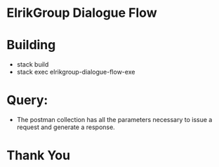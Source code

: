 # ElrikGroup Dialogue Flow

# Building
- stack build
- stack exec elrikgroup-dialogue-flow-exe

# Query:
- The postman collection has all the parameters necessary to issue a request and generate a response.


# Thank You
